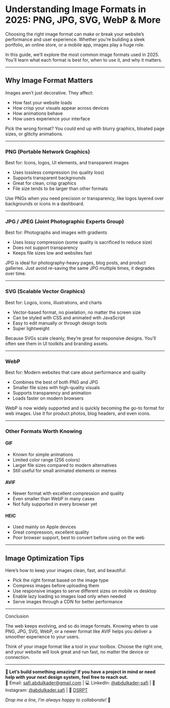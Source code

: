 # Understanding Image Formats in 2025: PNG, JPG, SVG, WebP & More

Choosing the right image format can make or break your website’s performance and user experience. Whether you’re building a sleek portfolio, an online store, or a mobile app, images play a huge role.

In this guide, we’ll explore the most common image formats used in 2025. You’ll learn what each format is best for, when to use it, and why it matters.

---

## Why Image Format Matters

Images aren’t just decorative. They affect:

- How fast your website loads
- How crisp your visuals appear across devices
- How animations behave
- How users experience your interface

Pick the wrong format? You could end up with blurry graphics, bloated page sizes, or glitchy animations.

---

### PNG (Portable Network Graphics)

Best for: Icons, logos, UI elements, and transparent images

- Uses lossless compression (no quality loss)
- Supports transparent backgrounds
- Great for clean, crisp graphics
- File size tends to be larger than other formats

Use PNGs when you need precision or transparency, like logos layered over backgrounds or icons in a dashboard.

---

### JPG / JPEG (Joint Photographic Experts Group)

Best for: Photographs and images with gradients

- Uses lossy compression (some quality is sacrificed to reduce size)
- Does not support transparency
- Keeps file sizes low and websites fast

JPG is ideal for photography-heavy pages, blog posts, and product galleries. Just avoid re-saving the same JPG multiple times, it degrades over time.

---

### SVG (Scalable Vector Graphics)

Best for: Logos, icons, illustrations, and charts

- Vector-based format, no pixelation, no matter the screen size
- Can be styled with CSS and animated with JavaScript
- Easy to edit manually or through design tools
- Super lightweight

Because SVGs scale cleanly, they’re great for responsive designs. You’ll often see them in UI toolkits and branding assets.

---

### WebP

Best for: Modern websites that care about performance and quality

- Combines the best of both PNG and JPG
- Smaller file sizes with high-quality visuals
- Supports transparency and animation
- Loads faster on modern browsers

WebP is now widely supported and is quickly becoming the go-to format for web images. Use it for product photos, blog headers, and even icons.

---

### Other Formats Worth Knowing

#### GIF

- Known for simple animations
- Limited color range (256 colors)
- Larger file sizes compared to modern alternatives
- Still useful for small animated elements or memes

#### AVIF

- Newer format with excellent compression and quality
- Even smaller than WebP in many cases
- Not fully supported in every browser yet

#### HEIC

- Used mainly on Apple devices
- Great compression, excellent quality
- Poor browser support, best to convert before using on the web

---

## Image Optimization Tips

Here’s how to keep your images clean, fast, and beautiful:

- Pick the right format based on the image type
- Compress images before uploading them
- Use responsive images to serve different sizes on mobile vs desktop
- Enable lazy loading so images load only when needed
- Serve images through a CDN for better performance

---

Conclusion

The web keeps evolving, and so do image formats. Knowing when to use PNG, JPG, SVG, WebP, or a newer format like AVIF helps you deliver a smoother experience to your users.

Think of your image format like a tool in your toolbox. Choose the right one, and your website will look great and run fast, no matter the device or connection.

---

**🚀 Let’s build something amazing! If you have a project in mind or need help with your next design system, feel free to reach out.**  
📧 Email: [safi.abdulkader@gmail.com](mailto:safi.abdulkader@gmail.com) | 💻 LinkedIn: [@abdulkader-safi](https://www.linkedin.com/in/abdulkader-safi/) | 📱 Instagram: [@abdulkader.safi](https://www.instagram.com/abdulkader.safi/) | 🏢 [DSRPT](https://www.dsrpt.com.au/kw/contact)

_Drop me a line, I’m always happy to collaborate!_ 🚀
